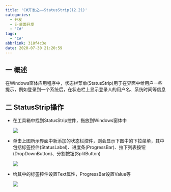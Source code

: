 ```yaml
---
title: 'C#开发之——StatusStrip(12.21)'
categories:
  - 开发
  - E-桌面开发
  - 'C#'
tags:
  - 'C#'
abbrlink: 318f4c3e
date: 2020-07-30 21:20:59
---
```

## 一 概述

在Windows窗体应用程序中，状态栏菜单(StatusStrip)用于在界面中给用户一些提示，例如登录到一个系统后，在状态栏上显示登录人的用户名、系统时间等信息

<!--more-->

## 二 StatusStrip操作

* 在工具箱中找到StatusStrip控件，拖放到Windows窗体中

  ![][1]
  
* 单击上图所示界面中新添加的状态栏控件，则会显示下图中的下拉菜单，其中包括标签控件(StatusLabel)、进度条(ProgressBar)、拉下列表按钮(DropDownButton)、分割按钮(SplitButton)

  ![][2]
  
* 给其中的标签控件设置Text属性，ProgressBar设置Value等

  ![][3]




[1]:https://cdn.staticaly.com/gh/PGzxc/CDN/master/blog-image/csharp-winform-statusstrip-drag.png
[2]:https://cdn.staticaly.com/gh/PGzxc/CDN/master/blog-image/csharp-winform-status-items.png
[3]:https://cdn.staticaly.com/gh/PGzxc/CDN/master/blog-image/csharp-winform-statustrip-value-set.png
